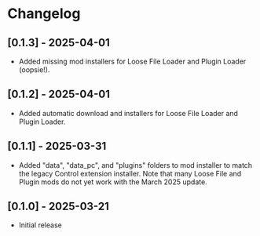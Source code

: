 # Changelog

## [0.1.3] - 2025-04-01
- Added missing mod installers for Loose File Loader and Plugin Loader (oopsie!).

## [0.1.2] - 2025-04-01
- Added automatic download and installers for Loose File Loader and Plugin Loader.

## [0.1.1] - 2025-03-31
- Added "data", "data_pc", and "plugins" folders to mod installer to match the legacy Control extension installer. Note that many Loose File and Plugin mods do not yet work with the March 2025 update.

## [0.1.0] - 2025-03-21
- Initial release